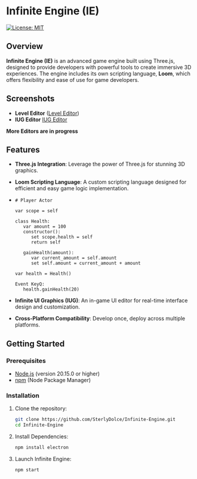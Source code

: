 # Infinite Engine (IE)

[![License: MIT](https://img.shields.io/badge/License-MIT-blue.svg)](LICENSE)

## Overview

**Infinite Engine (IE)** is an advanced game engine built using Three.js, designed to provide developers with powerful tools to create immersive 3D experiences. The engine includes its own scripting language, **Loom**, which offers flexibility and ease of use for game developers.

## Screenshots
- **Level Editor**
  ([Level Editor](https://github.com/SterlyDolce/Infinite-Engine/blob/main/Screen%20Shot%202024-07-28%20at%202.33.20%20AM.png?raw=true))
- **IUG Editor**
  [IUG Editor](https://github.com/SterlyDolce/Infinite-Engine/blob/main/Screen%20Shot%202024-07-28%20at%202.37.41%20AM.png?raw=true)

**More Editors are in progress**
## Features

- **Three.js Integration**: Leverage the power of Three.js for stunning 3D graphics.
- **Loom Scripting Language**: A custom scripting language designed for efficient and easy game logic implementation.
- ```loom
  # Player Actor
  
  var scope = self

  class Health:
     var amount = 100
     constructor():
        set scope.health = self
        return self

     gainHealth(amount):
        var current_amount = self.amount
        set self.amount = current_amount + amount

  var health = Health()

  Event KeyQ:
     health.gainHealth(20)
  
  ```
     
- **Infinite UI Graphics (IUG)**: An in-game UI editor for real-time interface design and customization.
- **Cross-Platform Compatibility**: Develop once, deploy across multiple platforms.

## Getting Started

### Prerequisites

- [Node.js](https://nodejs.org/) (version 20.15.0 or higher)
- [npm](https://www.npmjs.com/) (Node Package Manager)

### Installation

1. Clone the repository:
   ```bash
   git clone https://github.com/SterlyDolce/Infinite-Engine.git
   cd Infinite-Engine
   ```
2. Install Dependencies:
   ```bash
   npm install electron
   ```
3. Launch Infinite Engine:
   ```bash
   npm start
   ```
   
